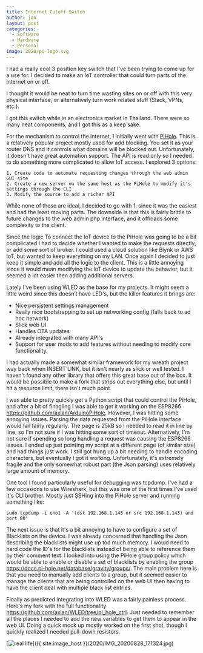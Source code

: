 ```yaml
---
title: Internet Cutoff Switch
author: jon
layout: post
categories:
  - Software
  - Hardware
  - Personal
image: 2020/pi-logo.svg
---
```


I had a really cool 3 position key switch that I've been trying to come up for a use for. I decided to make an IoT controller that could turn parts of the internet on or off.

I thought it would be neat to turn time wasting sites on or off with this very physical interface, or alternatively turn work related stuff (Slack, VPNs, etc.).

I got this switch while in an electronics market in Thailand. There were so many neat components, and I got this as a keep sake.

For the mechanism to control the internet, I initially went with [PiHole](https://pi-hole.net/). This is a relatively popular project mostly used for add blocking. You set it as your router DNS and it controls what domains will be blocked out. Unfortunately, it doesn't have great automation support. The API is read only so I needed to do something more complicated to allow IoT access. I explored 3 options:

	1. Create code to automate requesting changes through the web admin GUI site
	2. Create a new server on the same host as the PiHole to modify it's settings through the CLI
	3. Modify the source to add a richer API 

While none of these are ideal, I decided to go with 1. since it was the easiest and had the least moving parts. The downside is that this is fairly brittle to future changes to the web admin php interface, and it offloads some complexity to the client.

Since the logic To connect the IoT device to the PiHole was going to be a bit complicated I had to decide whether I wanted to make the requests directly, or add some sort of broker. I could used a cloud solution like Blynk or AWS IoT, but wanted to keep everything on my LAN. Once again I decided to just keep it simple and add all the logic to the client. This is a little annoying since it would mean modifying the IoT device to update the behavior, but it seemed a lot easier then adding additional servers.

Lately I've been using WLED as the base for my projects. It might seem a little weird since this doesn’t have LED's, but the killer features it brings are:
 * Nice persistent settings management
 * Really nice bootstrapping to set up networking config (falls back to ad hoc network)
 * Slick web UI
 * Handles OTA updates
 * Already integrated with many API's
 * Support for user mods to add features without needing to modify core functionality.

I had actually made a somewhat similar framework for my wreath project way back when INSERT LINK, but it isn't nearly as slick or well tested. I haven't found any other library that offers this great base out of the box. It would be possible to make a fork that strips out everything else, but until I hit a resource limit, there isn't much point. 

I was able to pretty quickly get a Python script that could control the PiHole, and after a bit of finagling I was able to get it working on the ESP8266 <https://github.com/axlan/ArduinoPiHole>. However, I was hitting some annoying issues. Parsing the data requested from the PiHole interface would fail fairly regularly. The page is 25kB so I needed to read it in line by line, so I'm not sure if I was hitting some sort of timeout. Alternatively, I'm not sure if spending so long handling a request was causing the ESP8266 issues. I ended up just pointing my script at a different page (of similar size) and had things just work. I still got hung up a bit needing to handle encoding characters, but eventually I got it working. Unfortunately, it's extremely fragile and the only somewhat robust part (the Json parsing) uses relatively large amount of memory.

One tool I found particularly useful for debugging was tcpdump. I've had a few occasions to use Wireshark, but this was one of the first times I've used it's CLI brother. Mostly just SSHing into the PiHole server and running something like:

`sudo tcpdump -i eno1 -A '(dst 192.168.1.143 or src 192.168.1.143) and port 80'`

The next issue is that it's a bit annoying to have to configure a set of Blacklists on the device. I was already concerned that handling the Json describing the blacklists might use up too much memory. I would need to hard code the ID's for the blacklists instead of being able to reference them by their comment text. I looked into using the PiHole group policy which would be able to enable or disable a set of blacklists by enabling the group <https://docs.pi-hole.net/database/gravity/groups/>. The main problem here is that you need to manually add clients to a group, but it seemed easier to manage the clients that are being controlled on the web UI then having to have the client deal with multiple black list entries.

Finally as predicted integrating into WLED was a fairly painless process. Here's my fork with the full functionality <https://github.com/axlan/WLED/tree/pi_hole_ctrl>. Just needed to remember all the places I needed to add the new variables to get them to appear in the web UI. Doing a quick mock up mostly worked on the first shot, though I quickly realized I needed pull-down resistors.

[<img class="aligncenter wp-image-373 size-medium" src="{{ site.image_host }}/2020/IMG_20200828_171324_thumb.webp" alt="real life">]({{ site.image_host }}/2020/IMG_20200828_171324.jpg)
